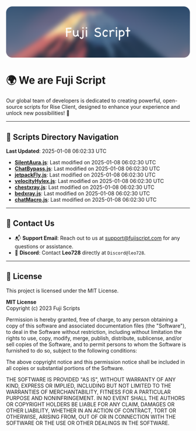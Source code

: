 ![Banner](.github/b.webp)

# 🌍 **We are Fuji Script**

Our global team of developers is dedicated to creating powerful, open-source scripts for Rise Client, designed to enhance your experience and unlock new possibilities! 🌟

---
<!-- SCRIPTS_NAVIGATION_START -->
## 📂 **Scripts Directory Navigation**

**Last Updated**: 2025-01-08 06:02:33 UTC

- **[SilentAura.js](scripts/SilentAura.js)**: Last modified on 2025-01-08 06:02:30 UTC
- **[ChatBypass.js](scripts/ChatBypass.js)**: Last modified on 2025-01-08 06:02:30 UTC
- **[jetpackFly.js](scripts/jetpackFly.js)**: Last modified on 2025-01-08 06:02:30 UTC
- **[velocityHylex.js](scripts/velocityHylex.js)**: Last modified on 2025-01-08 06:02:30 UTC
- **[chestxray.js](scripts/chestxray.js)**: Last modified on 2025-01-08 06:02:30 UTC
- **[bedxray.js](scripts/bedxray.js)**: Last modified on 2025-01-08 06:02:30 UTC
- **[chatMacro.js](scripts/chatMacro.js)**: Last modified on 2025-01-08 06:02:30 UTC

<!-- SCRIPTS_NAVIGATION_END -->

---

## 💬 **Contact Us**  
- 📬 **Support Email**: Reach out to us at [support@fujiscript.com](mailto:support@fujiscript.com) for any questions or assistance.  
- 💬 **Discord**: Contact **Leo728** directly at `Discord@leo728`.

---

## 📜 **License**

This project is licensed under the MIT License.  

**MIT License**  
Copyright (c) 2023 Fuji Scripts  

Permission is hereby granted, free of charge, to any person obtaining a copy of this software and associated documentation files (the "Software"), to deal in the Software without restriction, including without limitation the rights to use, copy, modify, merge, publish, distribute, sublicense, and/or sell copies of the Software, and to permit persons to whom the Software is furnished to do so, subject to the following conditions:  

The above copyright notice and this permission notice shall be included in all copies or substantial portions of the Software.  

THE SOFTWARE IS PROVIDED "AS IS", WITHOUT WARRANTY OF ANY KIND, EXPRESS OR IMPLIED, INCLUDING BUT NOT LIMITED TO THE WARRANTIES OF MERCHANTABILITY, FITNESS FOR A PARTICULAR PURPOSE AND NONINFRINGEMENT. IN NO EVENT SHALL THE AUTHORS OR COPYRIGHT HOLDERS BE LIABLE FOR ANY CLAIM, DAMAGES OR OTHER LIABILITY, WHETHER IN AN ACTION OF CONTRACT, TORT OR OTHERWISE, ARISING FROM, OUT OF OR IN CONNECTION WITH THE SOFTWARE OR THE USE OR OTHER DEALINGS IN THE SOFTWARE.  
